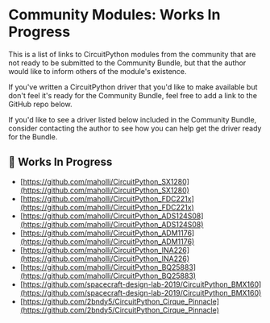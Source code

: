 # Community Modules: Works In Progress

This is a list of links to CircuitPython modules from the community
that are not ready to be submitted to the Community Bundle, but that
the author would like to inform others of the module's existence.

If you've written a CircuitPython driver that you'd like to make
available but don't feel it's ready for the Community Bundle, feel
free to add a link to the GitHub repo below. 

If you'd like to see a driver listed below included in the 
Community Bundle, consider contacting the author to see how you can
help get the driver ready for the Bundle.


## 🚧 Works In Progress

* [https://github.com/maholli/CircuitPython_SX1280](https://github.com/maholli/CircuitPython_SX1280)
* [https://github.com/maholli/CircuitPython_FDC221x](https://github.com/maholli/CircuitPython_FDC221x)
* [https://github.com/maholli/CircuitPython_ADS124S08](https://github.com/maholli/CircuitPython_ADS124S08)
* [https://github.com/maholli/CircuitPython_ADM1176](https://github.com/maholli/CircuitPython_ADM1176)
* [https://github.com/maholli/CircuitPython_INA226](https://github.com/maholli/CircuitPython_INA226)
* [https://github.com/maholli/CircuitPython_BQ25883](https://github.com/maholli/CircuitPython_BQ25883)
* [https://github.com/spacecraft-design-lab-2019/CircuitPython_BMX160](https://github.com/spacecraft-design-lab-2019/CircuitPython_BMX160)
* [https://github.com/2bndy5/CircuitPython_Cirque_Pinnacle](https://github.com/2bndy5/CircuitPython_Cirque_Pinnacle)
